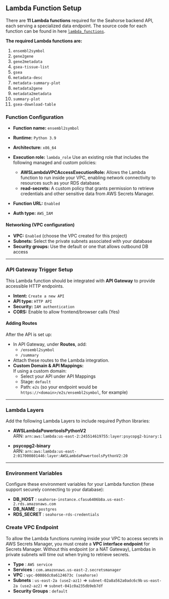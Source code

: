 ## Lambda Function Setup
There are **11 Lambda functions** required for the Seahorse backend API, each serving a specialized data endpoint. The source code for each function can be found in here [`lambda_functions`](./).

**The required Lambda functions are:**
1. `ensembl2symbol`
2. `gene2gene`
3. `gene2metadata`
4. `gsea-tissue-list`
5. `gsea`
6. `metadata-desc`
7. `metadata-summary-plot`
8. `metadata2gene`
9. `metadata2metadata`
10. `summary-plot`
11. `gsea-download-table`

### Function Configuration
- **Function name:** `ensembl2symbol`
- **Runtime:** `Python 3.9`
- **Architecture:** `x86_64`
- **Execution role:**  `lambda_role`
  Use an existing role that includes the following managed and custom policies:
  - **AWSLambdaVPCAccessExecutionRole:** Allows the Lambda function to run inside your VPC, enabling network connectivity to resources such as your RDS database.
  - **read-secrets:** A custom policy that grants permission to retrieve credentials and other sensitive data from AWS Secrets Manager.

- **Function URL:** `Enabled`
- **Auth type:** `AWS_IAM`

#### Networking (VPC configuration)

- **VPC:** `Enabled` (choose the VPC created for this project)
- **Subnets:** Select the private subnets associated with your database
- **Security groups:** Use the default or one that allows outbound DB access

---
### API Gateway Trigger Setup

This Lambda function should be integrated with **API Gateway** to provide accessible HTTP endpoints.

- **Intent:** `Create a new API`
- **API type:** `HTTP API`
- **Security:** `IAM authentication`
- **CORS:** Enable to allow frontend/browser calls (Yes)
 
#### Adding Routes

After the API is set up:
- In API Gateway, under **Routes**, add:
    - `/ensembl2symbol`
    - `/summary`
- Attach these routes to the Lambda integration.
- **Custom Domain & API Mappings:**  
    If using a custom domain:
    - Select your API under API Mappings  
    - Stage: `default`
    - Path: `e2s` (so your endpoint would be `https://<domain>/e2s/ensembl2symbol`, for example)

---

### Lambda Layers

Add the following Lambda Layers to include required Python libraries:

- **AWSLambdaPowertoolsPythonV2**  
  ARN: `arn:aws:lambda:us-east-2:245514619755:layer:psycopg2-binary:1 `

- **psycopg2-binary**  
  ARN: `arn:aws:lambda:us-east-2:017000801446:layer:AWSLambdaPowertoolsPythonV2:20`

---

### Environment Variables

Configure these environment variables for your Lambda function (these support securely connecting to your database):

- **DB_HOST** : `seahorse-instance.cfasu6406b8a.us-east-2.rds.amazonaws.com  `
- **DB_NAME** : `postgres`
- **RDS_SECRET** : `seahorse-rds-credentials` 


### Create VPC Endpoint
To allow the Lambda functions running inside your VPC to access secrets in AWS Secrets Manager, you must create a **VPC interface endpoint** for Secrets Manager. Without this endpoint (or a NAT Gateway), Lambdas in private subnets will time out when trying to retrieve secrets.

- **Type** : `AWS service`
- **Services** : `com.amazonaws.us-east-2.secretsmanager`
- **VPC** : `vpc-00086dc0a6124673c (seahorse)`
- **Subnets** : `us-east-2a (use2-az1)` => `subnet-02a8a562a0adc6c9b`
                `us-east-2a (use2-az2)` => `subnet-041c0a235db9eb7df`
- **Security Groups** : `default`

